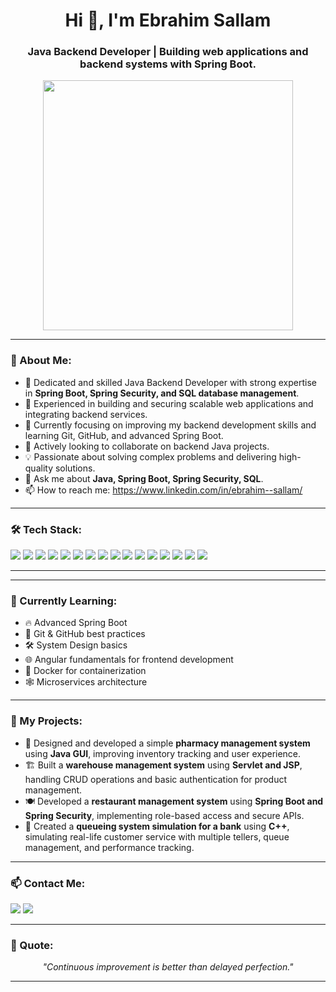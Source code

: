 <h1 align="center">Hi 👋, I'm Ebrahim Sallam</h1>
<h3 align="center">Java Backend Developer | Building web applications and backend systems with Spring Boot.</h3>

<p align="center">
  <img src="https://user-images.githubusercontent.com/74038190/229223263-cf2e4b07-2615-4f87-9c38-e37600f8381a.gif" width="400" />
</p>

---

### 💫 About Me:
- 🎯 Dedicated and skilled Java Backend Developer with strong expertise in **Spring Boot, Spring Security, and SQL database management**.
- 🚀 Experienced in building and securing scalable web applications and integrating backend services.
- 🔭 Currently focusing on improving my backend development skills and learning Git, GitHub, and advanced Spring Boot.
- 👯 Actively looking to collaborate on backend Java projects.
- 💡 Passionate about solving complex problems and delivering high-quality solutions.
- 💬 Ask me about **Java, Spring Boot, Spring Security, SQL**.
- 📫 How to reach me: https://www.linkedin.com/in/ebrahim--sallam/


---

### 🛠️ Tech Stack:
<p align="left">
  <img src="https://img.shields.io/badge/Java-ED8B00?style=for-the-badge&logo=java&logoColor=white" />
  <img src="https://img.shields.io/badge/C++-00599C?style=for-the-badge&logo=c%2B%2B&logoColor=white" />
  <img src="https://img.shields.io/badge/Servlet-6DB33F?style=for-the-badge" />
  <img src="https://img.shields.io/badge/JSP-007396?style=for-the-badge" />
  <img src="https://img.shields.io/badge/Hibernate-59666C?style=for-the-badge&logo=hibernate&logoColor=white" />
  <img src="https://img.shields.io/badge/Spring Boot-6DB33F?style=for-the-badge&logo=spring-boot&logoColor=white" />
  <img src="https://img.shields.io/badge/Spring Security-6DB33F?style=for-the-badge&logo=spring-security&logoColor=white" />
  <img src="https://img.shields.io/badge/JWT-000000?style=for-the-badge&logo=json-web-tokens&logoColor=white" />
  <img src="https://img.shields.io/badge/Mapper-4EA94B?style=for-the-badge" />
  <img src="https://img.shields.io/badge/Oracle SQL-F80000?style=for-the-badge&logo=oracle&logoColor=white" />
  <img src="https://img.shields.io/badge/Microsoft SQL-CC2927?style=for-the-badge&logo=microsoft-sql-server&logoColor=white" />
  <img src="https://img.shields.io/badge/MySQL-4479A1?style=for-the-badge&logo=mysql&logoColor=white" />
  <img src="https://img.shields.io/badge/Git-F05032?style=for-the-badge&logo=git&logoColor=white" />
  <img src="https://img.shields.io/badge/GitHub-181717?style=for-the-badge&logo=github&logoColor=white" />
  <img src="https://img.shields.io/badge/RESTful APIs-FF6F00?style=for-the-badge" />
  <img src="https://img.shields.io/badge/Postman-FF6C37?style=for-the-badge&logo=postman&logoColor=white" />
</p>


---

<!-- ### 🚀 GitHub Stats & Activity:
<p align="center">
  <img src="https://github-readme-stats.vercel.app/api?username=YOUR_GITHUB_USERNAME&show_icons=true&theme=radical" alt="Ebrahim's GitHub stats" />
</p>

<p align="center">
  <img src="https://github-readme-streak-stats.herokuapp.com/?user=YOUR_GITHUB_USERNAME&theme=radical" alt="GitHub Streak" />
</p>

<p align="center">
  <img src="https://github-readme-activity-graph.cyclic.app/graph?username=YOUR_GITHUB_USERNAME&theme=rogue" />
</p>

<p align="center">
  <img src="https://komarev.com/ghpvc/?username=YOUR_GITHUB_USERNAME&label=Profile%20views&color=0e75b6&style=flat" alt="Profile Views" />
</p>  -->

---

### 🎯 Currently Learning:
- 🔥 Advanced Spring Boot  
- 🚀 Git & GitHub best practices  
- 🛠️ System Design basics  
- 🌐 Angular fundamentals for frontend development  
- 🐳 Docker for containerization  
- 🕸️ Microservices architecture


---

### 📂 My Projects:
- 💊 Designed and developed a simple **pharmacy management system** using **Java GUI**, improving inventory tracking and user experience.
- 🏗️ Built a **warehouse management system** using **Servlet and JSP**, handling CRUD operations and basic authentication for product management.
- 🍽️ Developed a **restaurant management system** using **Spring Boot and Spring Security**, implementing role-based access and secure APIs.
- 🏦 Created a **queueing system simulation for a bank** using **C++**, simulating real-life customer service with multiple tellers, queue management, and performance tracking.


---

### 📫 Contact Me:
<p align="left">
  <a href="mailto:ebrahimsllam7@gmail.com"><img src="https://img.shields.io/badge/Gmail-D14836?style=for-the-badge&logo=gmail&logoColor=white" /></a>
  <a href="https://www.linkedin.com/in/ebrahim--sallam/" target="blank"><img src="https://img.shields.io/badge/LinkedIn-0077B5?style=for-the-badge&logo=linkedin&logoColor=white" /></a>
</p>

---

### 📜 Quote:
<p align="center"><i>"Continuous improvement is better than delayed perfection."</i></p>

---


